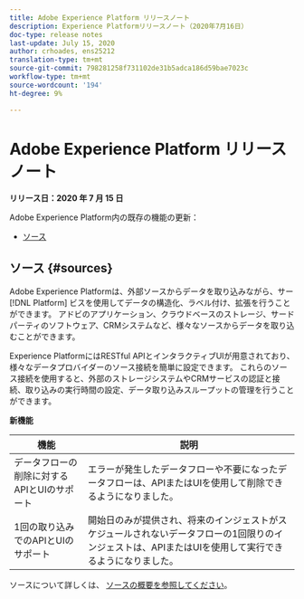 ```yaml
---
title: Adobe Experience Platform リリースノート
description: Experience Platformリリースノート（2020年7月16日）
doc-type: release notes
last-update: July 15, 2020
author: crhoades, ens25212
translation-type: tm+mt
source-git-commit: 798281258f731102de31b5adca186d59bae7023c
workflow-type: tm+mt
source-wordcount: '194'
ht-degree: 9%

---
```



# Adobe Experience Platform リリースノート

**リリース日：2020 年 7 月 15 日**

Adobe Experience Platform内の既存の機能の更新：

- [ソース](#sources)

## ソース {#sources}

Adobe Experience Platformは、外部ソースからデータを取り込みながら、サー [!DNL Platform] ビスを使用してデータの構造化、ラベル付け、拡張を行うことができます。 アドビのアプリケーション、クラウドベースのストレージ、サードパーティのソフトウェア、CRMシステムなど、様々なソースからデータを取り込むことができます。

Experience PlatformにはRESTful APIとインタラクティブUIが用意されており、様々なデータプロバイダーのソース接続を簡単に設定できます。 これらのソース接続を使用すると、外部のストレージシステムやCRMサービスの認証と接続、取り込みの実行時間の設定、データ取り込みスループットの管理を行うことができます。

**新機能**

| 機能 | 説明 |
| ------- | ----------- |
| データフローの削除に対するAPIとUIのサポート | エラーが発生したデータフローや不要になったデータフローは、APIまたはUIを使用して削除できるようになりました。 |
| 1回の取り込みでのAPIとUIのサポート | 開始日のみが提供され、将来のインジェストがスケジュールされないデータフローの1回限りのインジェストは、APIまたはUIを使用して実行できるようになりました。 |

ソースについて詳しくは、 [ソースの概要を参照してください](../../sources/home.md)。